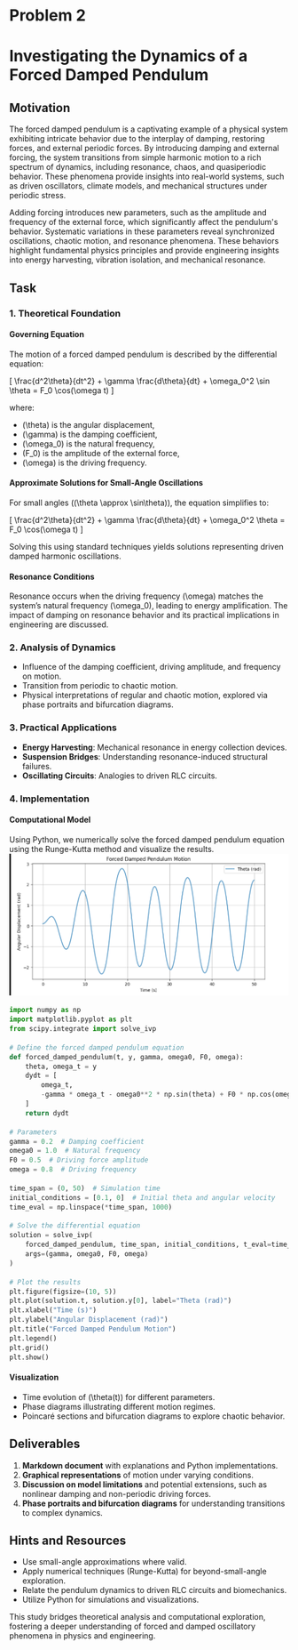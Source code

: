 # Problem 2
# Investigating the Dynamics of a Forced Damped Pendulum

## Motivation

The forced damped pendulum is a captivating example of a physical system exhibiting intricate behavior due to the interplay of damping, restoring forces, and external periodic forces. By introducing damping and external forcing, the system transitions from simple harmonic motion to a rich spectrum of dynamics, including resonance, chaos, and quasiperiodic behavior. These phenomena provide insights into real-world systems, such as driven oscillators, climate models, and mechanical structures under periodic stress.

Adding forcing introduces new parameters, such as the amplitude and frequency of the external force, which significantly affect the pendulum's behavior. Systematic variations in these parameters reveal synchronized oscillations, chaotic motion, and resonance phenomena. These behaviors highlight fundamental physics principles and provide engineering insights into energy harvesting, vibration isolation, and mechanical resonance.

## Task

### 1. Theoretical Foundation

#### Governing Equation
The motion of a forced damped pendulum is described by the differential equation:

\[ \frac{d^2\theta}{dt^2} + \gamma \frac{d\theta}{dt} + \omega_0^2 \sin \theta = F_0 \cos(\omega t) \]

where:
- \(\theta\) is the angular displacement,
- \(\gamma\) is the damping coefficient,
- \(\omega_0\) is the natural frequency,
- \(F_0\) is the amplitude of the external force,
- \(\omega\) is the driving frequency.

#### Approximate Solutions for Small-Angle Oscillations
For small angles (\(\theta \approx \sin\theta\)), the equation simplifies to:

\[ \frac{d^2\theta}{dt^2} + \gamma \frac{d\theta}{dt} + \omega_0^2 \theta = F_0 \cos(\omega t) \]

Solving this using standard techniques yields solutions representing driven damped harmonic oscillations.

#### Resonance Conditions
Resonance occurs when the driving frequency \(\omega\) matches the system’s natural frequency \(\omega_0\), leading to energy amplification. The impact of damping on resonance behavior and its practical implications in engineering are discussed.

### 2. Analysis of Dynamics

- Influence of the damping coefficient, driving amplitude, and frequency on motion.
- Transition from periodic to chaotic motion.
- Physical interpretations of regular and chaotic motion, explored via phase portraits and bifurcation diagrams.

### 3. Practical Applications

- **Energy Harvesting**: Mechanical resonance in energy collection devices.
- **Suspension Bridges**: Understanding resonance-induced structural failures.
- **Oscillating Circuits**: Analogies to driven RLC circuits.

### 4. Implementation

#### Computational Model
Using Python, we numerically solve the forced damped pendulum equation using the Runge-Kutta method and visualize the results.
![alt text](image-1.png)
```python
import numpy as np
import matplotlib.pyplot as plt
from scipy.integrate import solve_ivp

# Define the forced damped pendulum equation
def forced_damped_pendulum(t, y, gamma, omega0, F0, omega):
    theta, omega_t = y
    dydt = [
        omega_t,
        -gamma * omega_t - omega0**2 * np.sin(theta) + F0 * np.cos(omega * t)
    ]
    return dydt

# Parameters
gamma = 0.2  # Damping coefficient
omega0 = 1.0  # Natural frequency
F0 = 0.5  # Driving force amplitude
omega = 0.8  # Driving frequency

time_span = (0, 50)  # Simulation time
initial_conditions = [0.1, 0]  # Initial theta and angular velocity
time_eval = np.linspace(*time_span, 1000)

# Solve the differential equation
solution = solve_ivp(
    forced_damped_pendulum, time_span, initial_conditions, t_eval=time_eval, 
    args=(gamma, omega0, F0, omega)
)

# Plot the results
plt.figure(figsize=(10, 5))
plt.plot(solution.t, solution.y[0], label="Theta (rad)")
plt.xlabel("Time (s)")
plt.ylabel("Angular Displacement (rad)")
plt.title("Forced Damped Pendulum Motion")
plt.legend()
plt.grid()
plt.show()
```

#### Visualization
- Time evolution of \(\theta(t)\) for different parameters.
- Phase diagrams illustrating different motion regimes.
- Poincaré sections and bifurcation diagrams to explore chaotic behavior.

## Deliverables

1. **Markdown document** with explanations and Python implementations.
2. **Graphical representations** of motion under varying conditions.
3. **Discussion on model limitations** and potential extensions, such as nonlinear damping and non-periodic driving forces.
4. **Phase portraits and bifurcation diagrams** for understanding transitions to complex dynamics.

## Hints and Resources

- Use small-angle approximations where valid.
- Apply numerical techniques (Runge-Kutta) for beyond-small-angle exploration.
- Relate the pendulum dynamics to driven RLC circuits and biomechanics.
- Utilize Python for simulations and visualizations.

This study bridges theoretical analysis and computational exploration, fostering a deeper understanding of forced and damped oscillatory phenomena in physics and engineering.

